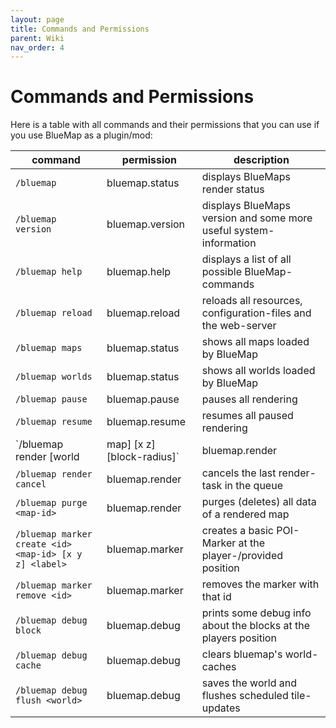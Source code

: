 ```yaml
---
layout: page
title: Commands and Permissions
parent: Wiki
nav_order: 4
---
```


# Commands and Permissions

Here is a table with all commands and their permissions that you can use if you use BlueMap as a plugin/mod:

command | permission | description
--- | --- | ---
`/bluemap` | bluemap.status | displays BlueMaps render status
`/bluemap version` | bluemap.version | displays BlueMaps version and some more useful system-information
`/bluemap help` | bluemap.help | displays a list of all possible BlueMap-commands
`/bluemap reload` | bluemap.reload | reloads all resources, configuration-files and the web-server
`/bluemap maps` | bluemap.status | shows all maps loaded by BlueMap
`/bluemap worlds` | bluemap.status | shows all worlds loaded by BlueMap
`/bluemap pause` | bluemap.pause | pauses all rendering
`/bluemap resume` | bluemap.resume | resumes all paused rendering
`/bluemap render [world|map] [x z] [block-radius]` | bluemap.render | renders the whole world or optionally a defined radius around the player
`/bluemap render cancel` | bluemap.render | cancels the last render-task in the queue
`/bluemap purge <map-id>` | bluemap.render | purges (deletes) all data of a rendered map
`/bluemap marker create <id> <map-id> [x y z] <label>` | bluemap.marker | creates a basic POI-Marker at the player-/provided position
`/bluemap marker remove <id>` | bluemap.marker | removes the marker with that id
`/bluemap debug block` | bluemap.debug | prints some debug info about the blocks at the players position
`/bluemap debug cache` | bluemap.debug | clears bluemap's world-caches
`/bluemap debug flush <world>` | bluemap.debug | saves the world and flushes scheduled tile-updates